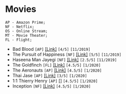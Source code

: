 # Movies

```
AP - Amazon Prime;
NF - Netflix;
OS - Online Stream;
MT - Movie Theater;
FL - Flight;
```

- Bad Blood ```[AP]``` [[Link]](https://www.imdb.com/title/tt1773294/) ```[4/5]``` ```[11/2019]```
- The Pursuit of Happiness ```[NF]``` [[Link]](https://www.imdb.com/title/tt0454921/) ```[5/5]``` ```[11/2019]```
- Haseena Man Jayegi ```[NF]``` [[Link]](https://www.imdb.com/title/tt0267548/) ```[2.5/5]``` ```[11/2019]```
- The Goldfinch ```[FL]``` [[Link]](https://www.imdb.com/title/tt3864056) ```[4.5/5]``` ```[1/2020]```
- The Aeronauts ```[AP]``` [[Link]](https://www.imdb.com/title/tt6141246/) ```[4.5/5]``` ```[1/2020]```
- Thai Jase ```[AP]``` [[Link]](https://www.imdb.com/title/tt5545568/) ```[3/5]``` ```[1/2020]```
- 1:1 Thierry Henry ```[AP]``` [[]](https://www.imdb.com/title/tt2616068/) ```[4.5/5]``` ```[1/2020]```
- Inception ```[NF]``` [[Link]](https://www.imdb.com/title/tt1375666/) ```[4.5/5]``` ```[1/2020]```


<!-- Template 
- Name ```[]``` [[]]() ```[/5]``` ```[/]```
-->
